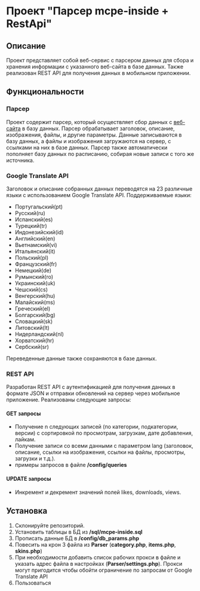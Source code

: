 # Проект "Парсер mcpe-inside + RestApi"

## Описание

Проект представляет собой веб-сервис с парсером данных для сбора и хранения информации с указанного веб-сайта в базе данных. 
Также реализован REST API для получения данных в мобильном приложении.

## Функциональности

### Парсер

Проект содержит парсер, который осуществляет сбор данных с [веб-сайта](https://mcpe-inside.ru) в базу данных. 
Парсер обрабатывает заголовок, описание, изображения, файлы, и другие параметры. 
Данные записываются в базу данных, а файлы и изображения загружаются на сервер, с ссылками на них в базе данных. 
Парсер также автоматически пополняет базу данных по расписанию, собирая новые записи с того же источника.

### Google Translate API

Заголовок и описание собранных данных переводятся на 23 различные языки с использованием Google Translate API. 
Поддерживаемые языки: 
- Португальский(pt)
- Русский(ru)
- Испанский(es)
- Турецкий(tr)
- Индонезийский(id)
- Английский(en)
- Вьетнамский(vi)
- Итальянский(it)
- Польский(pl)
- Французский(fr)
- Немецкий(de)
- Румынский(ro)
- Украинский(uk)
- Чешский(cs)
- Венгерский(hu)
- Малайский(ms)
- Греческий(el)
- Болгарский(bg)
- Словацкий(sk)
- Литовский(lt)
- Нидерландский(nl)
- Хорватский(hr)
- Сербский(sr)
  
Переведенные данные также сохраняются в базе данных.



### REST API

Разработан REST API с аутентификацией для получения данных в формате JSON и отправки обновлений на сервер через мобильное приложение. 
Реализованы следующие запросы:

#### GET запросы

- Получение n следующих записей (по категории, подкатегории, версии) с сортировкой по просмотрам, загрузкам, дате добавления, лайкам.
- Получение записи со всеми данными с параметром lang (заголовок, описание, ссылки на изображения, ссылки на файлы, просмотры, загрузки и т.д.).
- примеры запросов в файле **/config/queries**

#### UPDATE запросы

- Инкремент и декремент значений полей likes, downloads, views.


## Установка

1. Склонируйте репозиторий.
2. Установить таблицы в БД из **/sql/mcpe-inside.sql**
3. Прописать данные БД в **/config/db_params.php**
4. Повесить на крон 3 файла из **Parser** (**category.php**, **items.php**, **skins.php**)
5. При необходимости добавить список рабочих прокси в файле и указать адрес файла в настройках (**Parser/settings.php**). Прокси могут пригодится чтобы обойти ограничение по запросам от Google Translate API
6. Пользоваться
